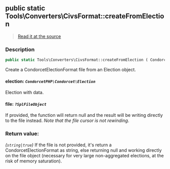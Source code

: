 ## public static Tools\Converters\CivsFormat::createFromElection

> [Read it at the source](https://github.com/julien-boudry/Condorcet/blob/master/src/Tools/Converters/CivsFormat.php#L26)

### Description    

```php
public static Tools\Converters\CivsFormat::createFromElection ( CondorcetPHP\Condorcet\Election $election [, ?SplFileObject $file = null] ): string|true
```

Create a CondorcetElectionFormat file from an Election object.

    

#### **election:** *`CondorcetPHP\Condorcet\Election`*   
Election with data.    


#### **file:** *`?SplFileObject`*   
If provided, the function will return null and the result will be writing directly to the file instead. _Note that the file cursor is not rewinding_.    


### Return value:   

*(`string|true`)* If the file is not provided, it's return a CondorcetElectionFormat as string, else returning null and working directly on the file object (necessary for very large non-aggregated elections, at the risk of memory saturation).

